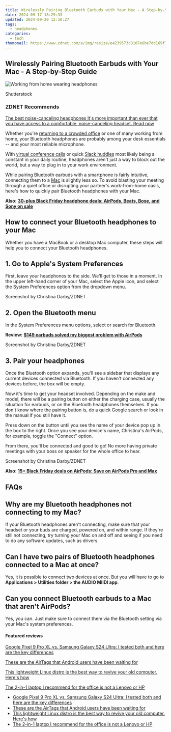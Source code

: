 ```yaml
---
title: Wirelessly Pairing Bluetooth Earbuds with Your Mac - A Step-by-Step Guide
date: 2024-09-17 18:29:33
updated: 2024-09-20 12:10:27
tags:
  - headphones
categories:
  - tech
thumbnail: https://www.zdnet.com/a/img/resize/e4239573c8107e8be7dd169f7743becec189b805/2021/08/12/ec7d3096-f8d5-4a6d-8bc7-4b0b45b4308b/working-from-home.jpg?width=278&height=156&fit=crop&auto=webp
---
```


## Wirelessly Pairing Bluetooth Earbuds with Your Mac - A Step-by-Step Guide

![Working from home wearing headphones](https://www.zdnet.com/a/img/resize/5355c6938e10d9f540d33a20c86123113d2f7c5e/2021/08/12/ec7d3096-f8d5-4a6d-8bc7-4b0b45b4308b/working-from-home.jpg?auto=webp&width=1280)

Shutterstock

### **ZDNET** Recommends

[The best noise-canceling headphones It's more important than ever that you have access to a comfortable, noise-canceling headset.  Read now](https://www.zdnet.com/article/best-noise-canceling-headphones/)

Whether you're [returning to a crowded office](https://www.zdnet.com/article/hybrid-work-has-changed-our-office-habits-bosses-need-to-take-note/) or one of many working from home, your Bluetooth headphones are probably among your desk essentials -- and your most reliable microphone. 

With [virtual conference calls](https://www.zdnet.com/article/zoom-launches-its-own-email-calendar-services/) or quick [Slack huddles](https://www.zdnet.com/article/how-to-use-slacks-huddle-feature-and-why-you-should/) most likely being a constant in your daily routine, headphones aren't just a way to block out the world, but a way to plug in to your work environment. 

While pairing Bluetooth earbuds with a smartphone is fairly intuitive, connecting them to a [Mac](https://apple.sjv.io/c/159047/435031/7613?&sharedId=zdnet&u=https%3A%2F%2Fwww.apple.com%2Fshop%2Fbuy-mac%2Fmacbook-pro%2F14-inch&subId1=zd-%5F%5FCOM%5FCLICK%5FID%5F%5F-dtp) is slightly less so. To avoid blasting your meeting through a quiet office or disrupting your partner's work-from-home oasis, here's how to quickly pair Bluetooth headphones with your Mac. 

**Also:** [**30-plus Black Friday headphone deals: AirPods, Beats, Bose, and Sony on sale**](https://www.zdnet.com/article/early-black-friday-headphone-deals-november-18-2022/)

## How to connect your Bluetooth headphones to your Mac

Whether you have a MacBook or a desktop Mac computer, these steps will help you to connect your Bluetooth headphones. 

## 1\. Go to Apple's System Preferences

First, leave your headphones to the side. We'll get to those in a moment. In the upper left-hand corner of your Mac, select the Apple icon, and select the System Preferences option from the dropdown menu. 

Screenshot by Christina Darby/ZDNET

## 2\. Open the Bluetooth menu

In the System Preferences menu options, select or search for Bluetooth.

**Review:** [**$149 earbuds solved my biggest problem with AirPods**](https://www.zdnet.com/article/soundcore-liberty-4-review/)

Screenshot by Christina Darby/ZDNET

## 3\. Pair your headphones

Once the Bluetooth option expands, you'll see a sidebar that displays any current devices connected via Bluetooth. If you haven't connected any devices before, the box will be empty. 

Now it's time to get your headset involved. Depending on the make and model, there will be a pairing button on either the charging case, usually the situation for earbuds, or on the Bluetooth headphones themselves. If you don't know where the pairing button is, do a quick Google search or look in the manual if you still have it.

Press down on the button until you see the name of your device pop up in the box to the right. Once you see your device's name, Christina's AirPods, for example, toggle the "Connect" option. 

From there, you'll be connected and good to go! No more having private meetings with your boss on speaker for the whole office to hear.

Screenshot by Christina Darby/ZDNET

**Also:** [**15+ Black Friday deals on AirPods: Save on AirPods Pro and Max**](https://www.zdnet.com/article/early-airpods-black-friday-deals-november-18-2022/)

## FAQs

## Why are my Bluetooth headphones not connecting to my Mac? 

If your Bluetooth headphones aren't connecting, make sure that your headset or your buds are charged, powered on, and within range. If they're still not connecting, try turning your Mac on and off and seeing if you need to do any software updates, such as drivers. 

## Can I have two pairs of Bluetooth headphones connected to a Mac at once? 

Yes, it is possible to connect two devices at once. But you will have to go to **Applications > Utilities folder > the AUDIO MIIDI app**. 

## Can you connect Bluetooth earbuds to a Mac that aren't AirPods?

Yes, you can. Just make sure to connect them via the Bluetooth setting via your Mac's system preferences. 

#### Featured reviews

[Google Pixel 9 Pro XL vs. Samsung Galaxy S24 Ultra: I tested both and here are the key differences](https://www.zdnet.com/article/google-pixel-9-pro-xl-vs-samsung-galaxy-s24-ultra/ "Google Pixel 9 Pro XL vs. Samsung Galaxy S24 Ultra: I tested both and here are the key differences")

[These are the AirTags that Android users have been waiting for](https://www.zdnet.com/article/these-are-the-airtags-that-android-users-have-been-waiting-for/ "These are the AirTags that Android users have been waiting for")

[This lightweight Linux distro is the best way to revive your old computer. Here's how](https://www.zdnet.com/article/this-lightweight-linux-distro-is-the-best-way-to-revive-your-old-computer-heres-how/ "This lightweight Linux distro is the best way to revive your old computer. Here's how")

[The 2-in-1 laptop I recommend for the office is not a Lenovo or HP](https://www.zdnet.com/article/one-of-the-most-versatile-2-in-1-laptops-ive-tested-is-not-a-lenovo-or-hp/ "The 2-in-1 laptop I recommend for the office is not a Lenovo or HP")

* [Google Pixel 9 Pro XL vs. Samsung Galaxy S24 Ultra: I tested both and here are the key differences](https://www.zdnet.com/article/google-pixel-9-pro-xl-vs-samsung-galaxy-s24-ultra/ "Google Pixel 9 Pro XL vs. Samsung Galaxy S24 Ultra: I tested both and here are the key differences")
* [These are the AirTags that Android users have been waiting for](https://www.zdnet.com/article/these-are-the-airtags-that-android-users-have-been-waiting-for/ "These are the AirTags that Android users have been waiting for")
* [This lightweight Linux distro is the best way to revive your old computer. Here's how](https://www.zdnet.com/article/this-lightweight-linux-distro-is-the-best-way-to-revive-your-old-computer-heres-how/ "This lightweight Linux distro is the best way to revive your old computer. Here's how")
* [The 2-in-1 laptop I recommend for the office is not a Lenovo or HP](https://www.zdnet.com/article/one-of-the-most-versatile-2-in-1-laptops-ive-tested-is-not-a-lenovo-or-hp/ "The 2-in-1 laptop I recommend for the office is not a Lenovo or HP")

<ins class="adsbygoogle"
     style="display:block"
     data-ad-format="autorelaxed"
     data-ad-client="ca-pub-7571918770474297"
     data-ad-slot="1223367746"></ins>



<ins class="adsbygoogle"
     style="display:block"
     data-ad-client="ca-pub-7571918770474297"
     data-ad-slot="8358498916"
     data-ad-format="auto"
     data-full-width-responsive="true"></ins>

